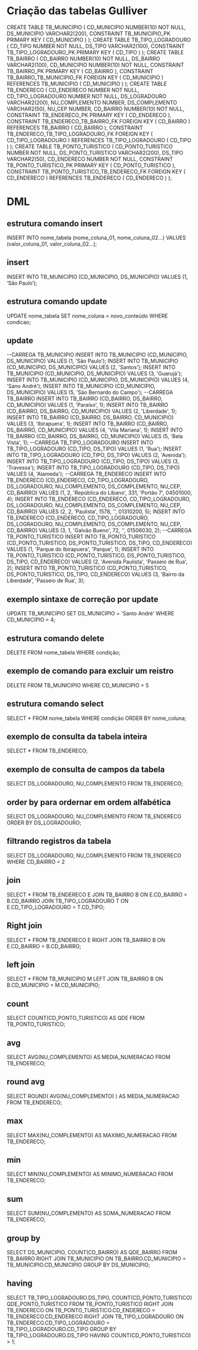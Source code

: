 # Criação das tabelas Gulliver
CREATE TABLE TB_MUNICIPIO (
 CD_MUNICIPIO  NUMBER(10) NOT NULL,
 DS_MUNICIPIO  VARCHAR2(200),
 CONSTRAINT TB_MUNICIPIO_PK PRIMARY KEY ( CD_MUNICIPIO )
);
CREATE TABLE TB_TIPO_LOGRADOURO (
 CD_TIPO  NUMBER NOT NULL,
 DS_TIPO  VARCHAR2(100),
 CONSTRAINT TB_TIPO_LOGRADOURO_PK PRIMARY KEY ( CD_TIPO )
);
CREATE TABLE TB_BAIRRO (
 CD_BAIRRO NUMBER(10) NOT NULL,
 DS_BAIRRO VARCHAR2(100),
 CD_MUNICIPIO NUMBER(10) NOT NULL,
 CONSTRAINT TB_BAIRRO_PK PRIMARY KEY ( CD_BAIRRO ),
 CONSTRAINT TB_BAIRRO_TB_MUNICIPIO_FK FOREIGN KEY ( CD_MUNICIPIO )
 REFERENCES TB_MUNICIPIO ( CD_MUNICIPIO )
);
CREATE TABLE TB_ENDERECO (
 CD_ENDERECO NUMBER NOT NULL,
 CD_TIPO_LOGRADOURO NUMBER NOT NULL,
 DS_LOGRADOURO VARCHAR2(200),
 NU_COMPLEMENTO NUMBER,
 DS_COMPLEMENTO VARCHAR2(50),
 NU_CEP NUMBER,
 CD_BAIRRO NUMBER(10) NOT NULL,
 CONSTRAINT TB_ENDERECO_PK PRIMARY KEY ( CD_ENDERECO ),
 CONSTRAINT TB_ENDERECO_TB_BAIRRO_FK FOREIGN KEY ( CD_BAIRRO )
 REFERENCES TB_BAIRRO ( CD_BAIRRO ),
 CONSTRAINT TB_ENDERECO_TB_TIPO_LOGRADOURO_FK FOREIGN KEY ( CD_TIPO_LOGRADOURO )
 REFERENCES TB_TIPO_LOGRADOURO ( CD_TIPO )
);
CREATE TABLE TB_PONTO_TURISTICO (
 CD_PONTO_TURISTICO NUMBER NOT NULL,
 DS_PONTO_TURISTICO VARCHAR2(200),
 DS_TIPO VARCHAR2(50),
 CD_ENDERECO  NUMBER NOT NULL,
 CONSTRAINT TB_PONTO_TURISTICO_PK PRIMARY KEY ( CD_PONTO_TURISTICO ),
 CONSTRAINT TB_PONTO_TURISTICO_TB_ENDERECO_FK FOREIGN KEY ( CD_ENDERECO )
 REFERENCES TB_ENDERECO ( CD_ENDERECO )
);

# DML
## estrutura comando insert
INSERT INTO nome_tabela (nome_coluna_01, nome_coluna_02...)
VALUES (valor_coluna_01, valor_coluna_02...);

## insert
INSERT INTO TB_MUNICIPIO (CD_MUNICIPIO, DS_MUNICIPIO)
VALUES (1, ‘São Paulo’);

## estrutura comando update
UPDATE nome_tabela
   SET nome_coluna = novo_conteúdo
 WHERE condicao;

## update
--CARREGA TB_MUNICIPIO
INSERT INTO TB_MUNICIPIO (CD_MUNICIPIO, DS_MUNICIPIO)
VALUES (1, 'São Paulo');
INSERT INTO TB_MUNICIPIO (CD_MUNICIPIO, DS_MUNICIPIO)
VALUES (2, 'Santos');
INSERT INTO TB_MUNICIPIO (CD_MUNICIPIO, DS_MUNICIPIO)
VALUES (3, 'Guarujá');
INSERT INTO TB_MUNICIPIO (CD_MUNICIPIO, DS_MUNICIPIO)
VALUES (4, 'Sano André');
INSERT INTO TB_MUNICIPIO (CD_MUNICIPIO, DS_MUNICIPIO)
VALUES (5, 'São Bernardo do Campo');
--CARREGA TB_BAIRRO
INSERT INTO TB_BAIRRO (CD_BAIRRO, DS_BAIRRO, CD_MUNICIPIO)
VALUES (1, 'Paraíso', 1);
INSERT INTO TB_BAIRRO (CD_BAIRRO, DS_BAIRRO, CD_MUNICIPIO)
VALUES (2, 'Liberdade', 1);
INSERT INTO TB_BAIRRO (CD_BAIRRO, DS_BAIRRO, CD_MUNICIPIO)
VALUES (3, 'Ibirapuera', 1);
INSERT INTO TB_BAIRRO (CD_BAIRRO, DS_BAIRRO, CD_MUNICIPIO)
VALUES (4, 'Vila Mariana', 1);
INSERT INTO TB_BAIRRO (CD_BAIRRO, DS_BAIRRO, CD_MUNICIPIO)
VALUES (5, 'Bela Vista', 1);
--CARREGA TB_TIPO_LOGRADOURO
INSERT INTO TB_TIPO_LOGRADOURO (CD_TIPO, DS_TIPO)
VALUES (1, 'Rua');
INSERT INTO TB_TIPO_LOGRADOURO (CD_TIPO, DS_TIPO)
VALUES (2, 'Avenida');
INSERT INTO TB_TIPO_LOGRADOURO (CD_TIPO, DS_TIPO)
VALUES (3, 'Travessa');
INSERT INTO TB_TIPO_LOGRADOURO (CD_TIPO, DS_TIPO)
VALUES (4, 'Alameda');
--CARREGA TB_ENDERECO
INSERT INTO TB_ENDERECO (CD_ENDERECO, CD_TIPO_LOGRADOURO, DS_LOGRADOURO, NU_COMPLEMENTO, DS_COMPLEMENTO, NU_CEP, CD_BAIRRO)
VALUES (1, 2, 'República do Líbano', 331, 'Portão 7', 04501000, 4);
INSERT INTO TB_ENDERECO (CD_ENDERECO, CD_TIPO_LOGRADOURO, DS_LOGRADOURO, NU_COMPLEMENTO, DS_COMPLEMENTO, NU_CEP, CD_BAIRRO)
VALUES (2, 2, 'Paulista', 1578, '', 01310200, 5);
INSERT INTO TB_ENDERECO (CD_ENDERECO, CD_TIPO_LOGRADOURO, DS_LOGRADOURO, NU_COMPLEMENTO, DS_COMPLEMENTO, NU_CEP, CD_BAIRRO)
VALUES (3, 1, 'Galvão Bueno', 72, '', 01506030, 2);
--CARREGA TB_PONTO_TURISTICO
INSERT INTO TB_PONTO_TURISTICO (CD_PONTO_TURISTICO, DS_PONTO_TURISTICO, DS_TIPO, CD_ENDERECO)
VALUES (1, 'Parque do Ibirapuera', 'Parque', 1);
INSERT INTO TB_PONTO_TURISTICO (CD_PONTO_TURISTICO, DS_PONTO_TURISTICO, DS_TIPO, CD_ENDERECO)
VALUES (2, 'Avenida Paulista', 'Passeio de Rua', 2);
INSERT INTO TB_PONTO_TURISTICO (CD_PONTO_TURISTICO, DS_PONTO_TURISTICO, DS_TIPO, CD_ENDERECO)
VALUES (3, 'Bairro da Liberdade', 'Passeio de Rua', 3);

## exemplo sintaxe de correção por update
UPDATE TB_MUNICIPIO
   SET DS_MUNICIPIO = 'Santo André'
 WHERE CD_MUNICIPIO = 4;

## estrutura comando delete
DELETE FROM nome_tabela
 WHERE condição;

## exemplo de comando para excluir um reistro
DELETE FROM TB_MUNICIPIO
 WHERE CD_MUNICIPIO = 5

## estrutura comando select
SELECT *
  FROM nome_tabela
 WHERE condição ORDER BY nome_coluna;

## exemplo de consulta da tabela inteira 
SELECT *
  FROM TB_ENDERECO;

## exemplo de consulta de campos da tabela 
SELECT DS_LOGRADOURO, NU_COMPLEMENTO
  FROM TB_ENDERECO;

## order by para ordernar em ordem alfabética
SELECT DS_LOGRADOURO, NU_COMPLEMENTO
  FROM TB_ENDERECO
 ORDER BY DS_LOGRADOURO;

## filtrando registros da tabela 
SELECT DS_LOGRADOURO, NU_COMPLEMENTO
  FROM TB_ENDERECO
 WHERE CD_BAIRRO = 2

## join
SELECT *
  FROM TB_ENDERECO E
  JOIN TB_BAIRRO B
    ON E.CD_BAIRRO = B.CD_BAIRRO
  JOIN TB_TIPO_LOGRADOURO T
    ON E.CD_TIPO_LOGRADOURO = T.CD_TIPO;

## Right join 
SELECT *
  FROM TB_ENDERECO E
 RIGHT JOIN TB_BAIRRO B
    ON E.CD_BAIRRO = B.CD_BAIRRO;

## left join 
SELECT *
  FROM TB_MUNICIPIO M
 LEFT JOIN TB_BAIRRO B
    ON B.CD_MUNICIPIO = M.CD_MUNICIPIO;

## count
SELECT
    COUNT(CD_PONTO_TURISTICO) AS QDE
  FROM TB_PONTO_TURISTICO;

## avg
SELECT
    AVG(NU_COMPLEMENTO) AS MEDIA_NUMERACAO
  FROM TB_ENDERECO;

## round avg
SELECT
    ROUND(
        AVG(NU_COMPLEMENTO)
    ) AS MEDIA_NUMERACAO
  FROM TB_ENDERECO;

## max
SELECT
    MAX(NU_COMPLEMENTO) AS MAXIMO_NUMERACAO
  FROM TB_ENDERECO;

## min 
SELECT
    MIN(NU_COMPLEMENTO) AS MINIMO_NUMERACAO
  FROM TB_ENDERECO;

## sum 
SELECT
    SUM(NU_COMPLEMENTO) AS SOMA_NUMERACAO
  FROM TB_ENDERECO;

## group by
SELECT
    DS_MUNICIPIO,
    COUNT(CD_BAIRRO) AS QDE_BAIRRO
  FROM TB_BAIRRO
 RIGHT JOIN TB_MUNICIPIO
    ON TB_BAIRRO.CD_MUNICIPIO = TB_MUNICIPIO.CD_MUNICIPIO
 GROUP BY DS_MUNICIPIO;

## having 
SELECT
    TB_TIPO_LOGRADOURO.DS_TIPO,
    COUNT(CD_PONTO_TURISTICO) QDE_PONTO_TURISTICO
  FROM TB_PONTO_TURISTICO
 RIGHT JOIN TB_ENDERECO
    ON TB_PONTO_TURISTICO.CD_ENDERECO = TB_ENDERECO.CD_ENDERECO
 RIGHT JOIN TB_TIPO_LOGRADOURO
    ON TB_ENDERECO.CD_TIPO_LOGRADOURO = TB_TIPO_LOGRADOURO.CD_TIPO
 GROUP BY TB_TIPO_LOGRADOURO.DS_TIPO
 HAVING COUNT(CD_PONTO_TURISTICO) > 1;